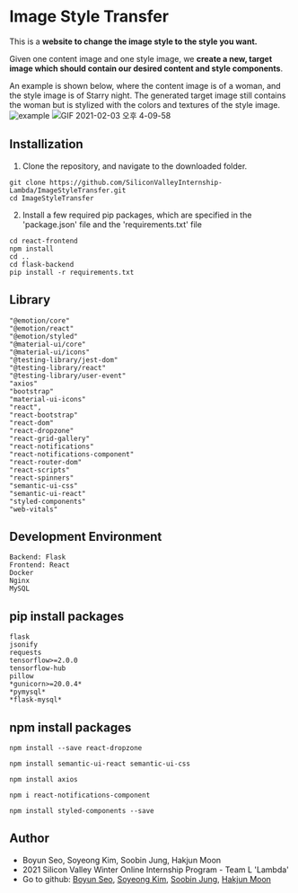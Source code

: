 # Image Style Transfer

This is a <b>website to change the image style to the style you want.</b>

Given one content image and one style image, we <b>create a new, target image which should contain our desired content and style components</b>.

An example is shown below, where the content image is of a woman, and the style image is of Starry night. The generated target image still contains the woman but is stylized with the colors and textures of the style image.
![example](https://user-images.githubusercontent.com/44187125/105284787-82d4d200-5bf6-11eb-9b5e-51e74c648f91.JPG)
![GIF 2021-02-03 오후 4-09-58](https://user-images.githubusercontent.com/50094131/106711264-993d4d80-663a-11eb-9022-c15b8f27a318.gif)
## Installization

1. Clone the repository, and navigate to the downloaded folder.
```
git clone https://github.com/SiliconValleyInternship-Lambda/ImageStyleTransfer.git
cd ImageStyleTransfer
```

2. Install a few required pip packages, which are specified in the 'package.json' file and the 'requirements.txt' file 
```
cd react-frontend
npm install
cd ..
cd flask-backend
pip install -r requirements.txt
```

## Library
```
"@emotion/core"
"@emotion/react"
"@emotion/styled"
"@material-ui/core"
"@material-ui/icons"
"@testing-library/jest-dom"
"@testing-library/react"
"@testing-library/user-event"
"axios"
"bootstrap"
"material-ui-icons"
"react",
"react-bootstrap"
"react-dom"
"react-dropzone"
"react-grid-gallery"
"react-notifications"
"react-notifications-component"
"react-router-dom"
"react-scripts"
"react-spinners"
"semantic-ui-css"
"semantic-ui-react"
"styled-components"
"web-vitals"
```

## Development Environment
```
Backend: Flask
Frontend: React
Docker
Nginx
MySQL
```

## pip install packages
```
flask
jsonify
requests
tensorflow>=2.0.0
tensorflow-hub
pillow
*gunicorn>=20.0.4*
*pymysql*
*flask-mysql*
```

## npm install packages
```
npm install --save react-dropzone
```
```
npm install semantic-ui-react semantic-ui-css
```
```
npm install axios
```
```
npm i react-notifications-component
```
```
npm install styled-components --save
```

## Author
- Boyun Seo, Soyeong Kim, Soobin Jung, Hakjun Moon
- 2021 Silicon Valley Winter Online Internship Program - Team L 'Lambda'
- Go to github: [Boyun Seo](https://github.com/boyuuuun),   [Soyeong Kim](https://github.com/kimsoyeong),   [Soobin Jung](https://github.com/SoobinJung1013),   [Hakjun Moon](https://github.com/MHJworld)
